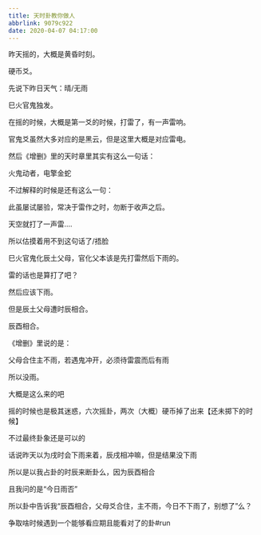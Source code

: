 ```yaml
---
title: 天时卦教你做人
abbrlink: 9079c922
date: 2020-04-07 04:17:00
---
```

<!--markdown-->昨天摇的，大概是黄昏时刻。

硬币爻。



先说下昨日天气：晴/无雨

巳火官鬼独发。

在摇的时候，大概是第一爻的时候，打雷了，有一声雷响。

官鬼爻虽然大多对应的是黑云，但是这里大概是对应雷电。

然后《增删》里的天时章里其实有这么一句话：

火鬼动者，电擎金蛇

不过解释的时候是还有这么一句：

此虽屡试屡验，常决于雷作之时，勿断于收声之后。

天空就打了一声雷....

所以估摸着用不到这句话了/捂脸

巳火官鬼化辰土父母，官化父本该是先打雷然后下雨的。

雷的话也是算打了吧？

然后应该下雨。

但是辰土父母遭时辰相合。

辰酉相合。

《增删》里说的是：

父母合住主不雨，若遇鬼冲开，必须待雷震而后有雨

所以没雨。

大概是这么来的吧

摇的时候也是极其迷惑，六次摇卦，两次（大概）硬币掉了出来【还未掷下的时候】

不过最终卦象还是可以的

话说昨天以为戌时会下雨来着，辰戌相冲嘛，但是结果没下雨

所以是以我占卦的时辰来断卦么，因为辰酉相合

且我问的是“今日雨否”

所以卦中告诉我“辰酉相合，父母爻合住，主不雨，今日不下雨了，别想了”么？

争取啥时候遇到一个能够看应期且能看对了的卦#run

